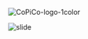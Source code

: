![CoPiCo-logo-1color](https://github.com/copico-project/copico-project.github.io/assets/12594889/527a19a2-db6b-4df0-9803-3915321b6bd9)

![slide](https://github.com/copico-project/copico-project.github.io/assets/12594889/9eda657b-8d8f-4d80-92b9-797193df81df)
